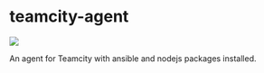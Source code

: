 # teamcity-agent
[![](https://images.microbadger.com/badges/image/leeruniek/teamcity-agent.svg)](https://microbadger.com/images/leeruniek/teamcity-agent "Get your own image badge on microbadger.com")

An agent for Teamcity with ansible and nodejs packages installed.
